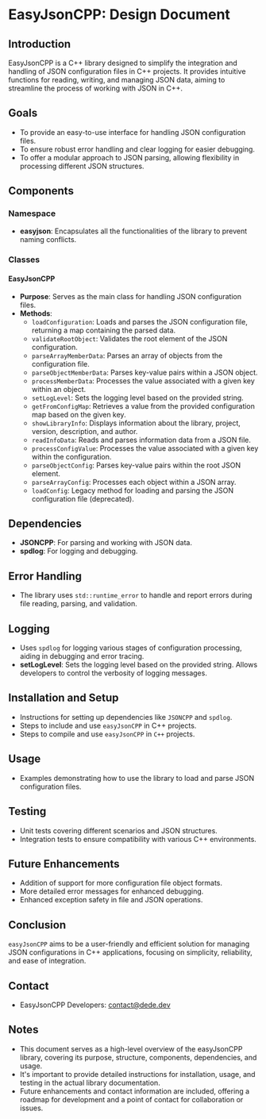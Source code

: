# EasyJsonCPP: Design Document

## Introduction

EasyJsonCPP is a C++ library designed to simplify the integration and handling of JSON configuration files in C++ projects. It provides intuitive functions for reading, writing, and managing JSON data, aiming to streamline the process of working with JSON in C++.

## Goals

- To provide an easy-to-use interface for handling JSON configuration files.
- To ensure robust error handling and clear logging for easier debugging.
- To offer a modular approach to JSON parsing, allowing flexibility in processing different JSON structures.

## Components

### Namespace

- **easyjson**: Encapsulates all the functionalities of the library to prevent naming conflicts.

### Classes

#### EasyJsonCPP

- **Purpose**: Serves as the main class for handling JSON configuration files.
- **Methods**:
  - `loadConfiguration`: Loads and parses the JSON configuration file, returning a map containing the parsed data.
  - `validateRootObject`: Validates the root element of the JSON configuration.
  - `parseArrayMemberData`: Parses an array of objects from the configuration file.
  - `parseObjectMemberData`: Parses key-value pairs within a JSON object.
  - `processMemberData`: Processes the value associated with a given key within an object.
  - `setLogLevel`: Sets the logging level based on the provided string.
  - `getFromConfigMap`: Retrieves a value from the provided configuration map based on the given key.
  - `showLibraryInfo`: Displays information about the library, project, version, description, and author.
  - `readInfoData`: Reads and parses information data from a JSON file.
  - `processConfigValue`: Processes the value associated with a given key within the configuration.
  - `parseObjectConfig`: Parses key-value pairs within the root JSON element.
  - `parseArrayConfig`: Processes each object within a JSON array.
  - `loadConfig`: Legacy method for loading and parsing the JSON configuration file (deprecated).

## Dependencies

- **JSONCPP**: For parsing and working with JSON data.
- **spdlog**: For logging and debugging.

## Error Handling

- The library uses `std::runtime_error` to handle and report errors during file reading, parsing, and validation.

## Logging

- Uses `spdlog` for logging various stages of configuration processing, aiding in debugging and error tracing.
- **setLogLevel**: Sets the logging level based on the provided string. Allows developers to control the verbosity of logging messages.

## Installation and Setup

- Instructions for setting up dependencies like `JSONCPP` and `spdlog`.
- Steps to include and use `easyJsonCPP` in C++ projects.
- Steps to compile and use `easyJsonCPP` in `C++` projects.

## Usage

- Examples demonstrating how to use the library to load and parse JSON configuration files.

## Testing

- Unit tests covering different scenarios and JSON structures.
- Integration tests to ensure compatibility with various C++ environments.

## Future Enhancements

- Addition of support for more configuration file object formats.
- More detailed error messages for enhanced debugging.
- Enhanced exception safety in file and JSON operations.

## Conclusion

`easyJsonCPP` aims to be a user-friendly and efficient solution for managing JSON configurations in C++ applications, focusing on simplicity, reliability, and ease of integration.

## Contact

- EasyJsonCPP Developers: [contact@dede.dev](mailto:contact@dede.dev)

## Notes

- This document serves as a high-level overview of the easyJsonCPP library, covering its purpose, structure, components, dependencies, and usage.
- It's important to provide detailed instructions for installation, usage, and testing in the actual library documentation.
- Future enhancements and contact information are included, offering a roadmap for development and a point of contact for collaboration or issues.
